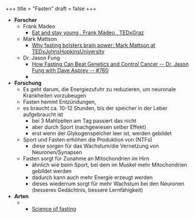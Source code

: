 +++
title = "Fasten"
draft = false
+++

-   **Forscher**
    -   Frank Madeo
        -   [Eat and stay young . Frank Madeo . TEDxGraz](https://www.youtube.com/watch?app=desktop&v=N-dsHgOl00M)
    -   Mark Mattson
        -   [Why fasting bolsters brain power: Mark Mattson at TEDxJohnsHopkinsUniversity](https://www.youtube.com/watch?app=desktop&v=4UkZAwKoCP8)
    -   Dr. Jason Fung
        -   [How Fasting Can Beat Genetics and Control Cancer -- Dr. Jason Fung with Dave Asprey -- #760](https://daveasprey.com/dr-jason-fung-760/)
        -
-   **Forschung**
    -   Es geht darum, die Energiezufuhr zu reduzieren, um neuronale Krankheiten vorzubeugen
    -   Fasten hemmt Entzündungen,
    -   es braucht ca. 10-12 Stunden, bis der speicher in der Leber aufgebraucht ist
        -   bei 3 Mahlzeiten am Tag passiert das nicht
        -   aber durch Sport (nachgewiesen selber Effekt)
        -   erst wenn der Glykogenspeicher leer ist, werden gebildet
    -   Sport und Fasten erhöhen die Produktion von (NTFs)
        -   diese sorgen für das Wachstum/die Vernetzung von Neuronen/Synapsen
    -   Fasten sorgt für Zunahme an Mitochondrien im Hirn
        -   ähnlich wie beim Sport, bei dem im Muskel mehr Mitochondrien gebildet werden
        -   dadurch kann auch mehr Energie erzeugt werden
        -   dieses wiederrum sorgt für mehr Wachstum bei den Neuronen (besseres Gedächtnis, bessere Lernfähigkeit)
-   **Arten**
    -   -   [Science of fasting](https://spyderdoc.substack.com/p/doctors-heart-series-part-6-science)